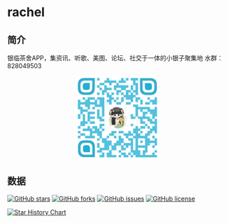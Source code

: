 # rachel


## 简介

银临茶舍APP，集资讯、听歌、美图、论坛、社交于一体的小银子聚集地
水群：828049503

<div style="text-align: center;">
<img height="192" src="./QQGroup.png" width="192" alt="QQGroup"/>
</div>

## 数据

[![GitHub stars](https://img.shields.io/github/stars/masterQian/rachel.svg)](https://github.com/masterQian/rachel/stargazers)
[![GitHub forks](https://img.shields.io/github/forks/masterQian/rachel.svg)](https://github.com/masterQian/rachel/network)
[![GitHub issues](https://img.shields.io/github/issues/masterQian/rachel.svg)](https://github.com/masterQian/rachel/issues)
[![GitHub license](https://img.shields.io/github/license/masterQian/rachel.svg)](https://github.com/masterQian/rachel/blob/master/LICENSE)

[![Star History Chart](https://api.star-history.com/svg?repos=masterQian/rachel&type=Date)](https://star-history.com/#masterQian/rachel&Date)

## 